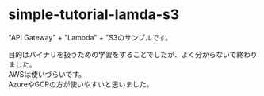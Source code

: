 # simple-tutorial-lamda-s3

"API Gateway" + "Lambda" + "S3のサンプルです。  

目的はバイナリを扱うための学習をすることでしたが、よく分からないで終わりました。  
AWSは使いづらいです。  
AzureやGCPの方が使いやすいと思いました。  
